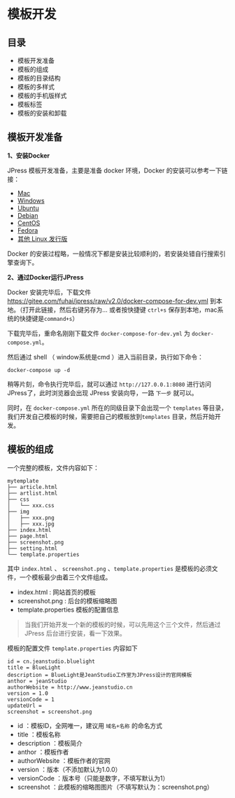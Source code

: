 # 模板开发

## 目录

- 模板开发准备
- 模板的组成
- 模板的目录结构
- 模板的多样式
- 模板的手机版样式
- 模板标签
- 模板的安装和卸载

## 模板开发准备

**1、安装Docker**

JPress 模板开发准备，主要是准备 docker 环境，Docker 的安装可以参考一下链接：

* [Mac](https://docs.docker.com/docker-for-mac/install)
* [Windows](https://docs.docker.com/docker-for-windows/install)
* [Ubuntu](https://docs.docker.com/install/linux/docker-ce/ubuntu)
* [Debian](https://docs.docker.com/install/linux/docker-ce/debian)
* [CentOS](https://docs.docker.com/install/linux/docker-ce/centos)
* [Fedora](https://docs.docker.com/install/linux/docker-ce/fedora)
* [其他 Linux 发行版](https://docs.docker.com/install/linux/docker-ce/binaries)

Docker 的安装过程略，一般情况下都是安装比较顺利的，若安装处错自行搜索引擎查询下。

**2、通过Docker运行JPress**

Docker 安装完毕后，下载文件 https://gitee.com/fuhai/jpress/raw/v2.0/docker-compose-for-dev.yml 到本地。（打开此链接，然后右键另存为... 或者按快捷键 `ctrl+s` 保存到本地，mac系统的快捷键是`command+s`）

下载完毕后，重命名刚刚下载文件 `docker-compose-for-dev.yml` 为 `docker-compose.yml`。

然后通过 shell （ window系统是cmd ）进入当前目录，执行如下命令：

`docker-compose up -d`

稍等片刻，命令执行完毕后，就可以通过 `http://127.0.0.1:8080` 进行访问 JPress了，此时浏览器会出现 JPress 安装向导，一路 `下一步` 就可以。

同时，在 `docker-compose.yml` 所在的同级目录下会出现一个 `templates` 等目录，我们开发自己模板的时候，需要把自己的模板放到`templates` 目录，然后开始开发。

## 模板的组成

一个完整的模板，文件内容如下：

```
mytemplate
├── article.html
├── artlist.html
├── css
│   └── xxx.css
├── img
│   ├── xxx.png
│   ├── xxx.jpg
├── index.html
├── page.html
├── screenshot.png
├── setting.html
└── template.properties
```

其中 `index.html` 、 `screenshot.png` 、`template.properties` 是模板的必须文件，一个模板最少由着三个文件组成。

- index.html : 网站首页的模板
- screenshot.png : 后台的模板缩略图
- template.properties 模板的配置信息

>当我们开始开发一个新的模板的时候，可以先用这个三个文件，然后通过 JPress 后台进行安装，看一下效果。

模板的配置文件 `template.properties` 内容如下
  
```
id = cn.jeanstudio.bluelight
title = BlueLight
description = BlueLight是JeanStudio工作室为JPress设计的官网模板
anthor = jeanStudio
authorWebsite = http://www.jeanstudio.cn
version = 1.0
versionCode = 1
updateUrl =
screenshot = screenshot.png
```

* id ：模板ID，全网唯一，建议用 `域名+名称` 的命名方式
* title ：模板名称
* description ：模板简介
* anthor ：模板作者
* authorWebsite ：模板作者的官网
* version ：版本（不添加默认为1.0.0）
* versionCode ：版本号（只能是数字，不填写默认为1）
* screenshot ：此模板的缩略图图片（不填写默认为：screenshot.png）